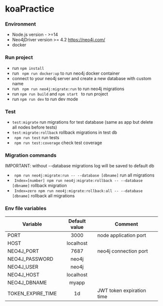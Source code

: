 # koaPractice
### Environment
* Node.js version - >=14
* Neo4jDriver version >= 4.2 https://neo4j.com/
* docker

### Run project
 * run <code>npm install</code>
 * run <code> npm run docker:up</code> to run neo4j docker container
 * connect to your neo4j server and create a new database with custom name
 * run <code> npm run neo4j:migrate:run</code> to run neo4j migrations
 * run <code>npm run build</code> and <code>npm start </code> to run project
 * run <code>npm run dev</code> to run dev mode

### Test 
* <code>test:migrate</code> run migrations for test database (same as app but delete all nodes before tests)
* <code>test:migrate:rollback</code> rollback migrations in test db
* <code> npm run test</code> run tests
* <code> npm run test:coverage</code> check test coverage

### Migration commands
IMPORTANT: without  --database migrations log will be saved to default db
* <code> npm run neo4j:migrate:run -- --database [dbname]</code> run all migrations
* <code> Index=[number] npm run neo4j:migrate:rollback -- --database [dbname]</code> rollback migration
* <code> Index=zero npm run neo4j:migrate:rollback:all -- --database [dbname]</code> rollback all migrations

### Env file variables
| Variable                |  Default value                                    | Comment                                   |
|-------------------------|:-------------------------------------------------:|-------------------------------------------|
| PORT                    | 3000                                              | node application port                     |
| HOST                    | localhost                                         |                                           |
| NEO4J_PORT              | 7687                                              | neo4j connection port                     |
| NEO4J_PASSWORD          | neo4j                                             |                                           |
| NEO4J_USER              | neo4j                                             |                                           |
| NEO4J_HOST              | localhost                                         |                                           |
| NEO4J_DBNAME            | myapp                                             |                                           |
| TOKEN_EXPIRE_TIME       | 1d                                                | JWT token expiration time                 |